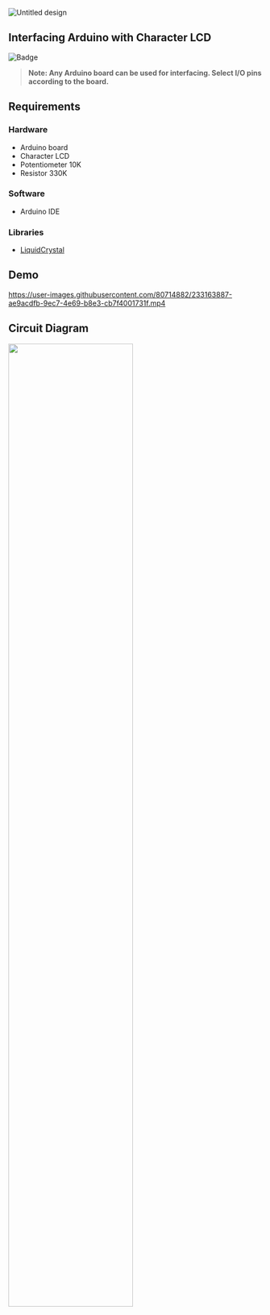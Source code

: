 ![Untitled design](https://user-images.githubusercontent.com/80714882/232347138-b819e63b-2a1f-47cf-93a0-aa806fac3a2e.png)

## Interfacing Arduino with Character LCD
![Badge](https://img.shields.io/badge/ARDUINO-00979D?style=for-the-badge&logo=arduino&logoColor=white)

> **Note: Any Arduino board can be used for interfacing. Select I/O pins according to the board.** 

## Requirements

### Hardware

- Arduino board
- Character LCD
- Potentiometer 10K
- Resistor 330K

### Software

- Arduino IDE

### Libraries

- [LiquidCrystal](https://github.com/arduino-libraries/LiquidCrystal)

## Demo

https://user-images.githubusercontent.com/80714882/233163887-ae9acdfb-9ec7-4e69-b8e3-cb7f4001731f.mp4

## Circuit Diagram

<img src="https://user-images.githubusercontent.com/80714882/232591666-8315a56b-c213-4f88-8a0d-3eb3bf882edb.png"  width="70%" height="70%">



